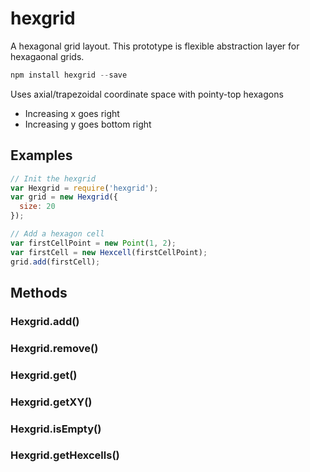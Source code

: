# hexgrid

A hexagonal grid layout. This prototype is flexible abstraction layer for hexagaonal grids.

```js
npm install hexgrid --save
```

Uses axial/trapezoidal coordinate space with pointy-top hexagons
- Increasing x goes right
- Increasing y goes bottom right

## Examples

```js
// Init the hexgrid
var Hexgrid = require('hexgrid');
var grid = new Hexgrid({
  size: 20
});

// Add a hexagon cell
var firstCellPoint = new Point(1, 2);
var firstCell = new Hexcell(firstCellPoint);
grid.add(firstCell);
```

## Methods

### Hexgrid.add()
### Hexgrid.remove()
### Hexgrid.get()
### Hexgrid.getXY()
### Hexgrid.isEmpty()
### Hexgrid.getHexcells()